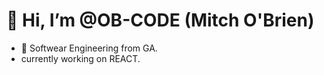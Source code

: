 <h1> 👋 Hi, I’m @OB-CODE (Mitch O'Brien) </h1>

- 👀 Softwear Engineering from GA.
- currently working on REACT.


<!---
OB-CODE/OB-CODE is a ✨ special ✨ repository because its `README.md` (this file) appears on your GitHub profile.
You can click the Preview link to take a look at your changes.
--->
